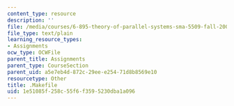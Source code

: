 ```yaml
---
content_type: resource
description: ''
file: /media/courses/6-895-theory-of-parallel-systems-sma-5509-fall-2003/1e51085f258c55f6f3595230dba1a096_.Makefile
file_type: text/plain
learning_resource_types:
- Assignments
ocw_type: OCWFile
parent_title: Assignments
parent_type: CourseSection
parent_uid: a5e7eb4d-872c-29ee-e254-71d8b8569e10
resourcetype: Other
title: .Makefile
uid: 1e51085f-258c-55f6-f359-5230dba1a096
---
```

